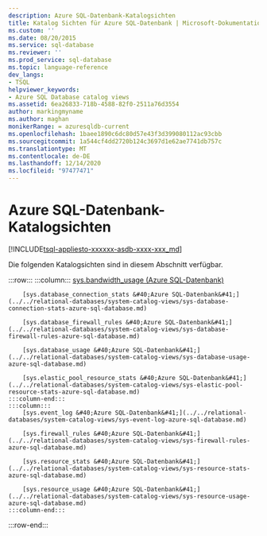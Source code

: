 ```yaml
---
description: Azure SQL-Datenbank-Katalogsichten
title: Katalog Sichten für Azure SQL-Datenbank | Microsoft-Dokumentation
ms.custom: ''
ms.date: 08/20/2015
ms.service: sql-database
ms.reviewer: ''
ms.prod_service: sql-database
ms.topic: language-reference
dev_langs:
- TSQL
helpviewer_keywords:
- Azure SQL Database catalog views
ms.assetid: 6ea26833-718b-4588-82f0-2511a76d3554
author: markingmyname
ms.author: maghan
monikerRange: = azuresqldb-current
ms.openlocfilehash: 1baee1890c6dc80d57e43f3d399080112ac93cbb
ms.sourcegitcommit: 1a544cf4dd2720b124c3697d1e62ae7741db757c
ms.translationtype: MT
ms.contentlocale: de-DE
ms.lasthandoff: 12/14/2020
ms.locfileid: "97477471"
---
```

# <a name="azure-sql-database-catalog-views"></a>Azure SQL-Datenbank-Katalogsichten
[!INCLUDE[tsql-appliesto-xxxxxx-asdb-xxxx-xxx_md](../../includes/tsql-appliesto-xxxxxx-asdb-xxxx-xxx-md.md)]

Die folgenden Katalogsichten sind in diesem Abschnitt verfügbar.  

:::row:::
    :::column:::
        [sys.bandwidth_usage &#40;Azure SQL-Datenbank&#41;](../../relational-databases/system-catalog-views/sys-bandwidth-usage-azure-sql-database.md)

        [sys.database_connection_stats &#40;Azure SQL-Datenbank&#41;](../../relational-databases/system-catalog-views/sys-database-connection-stats-azure-sql-database.md)

        [sys.database_firewall_rules &#40;Azure SQL-Datenbank&#41;](../../relational-databases/system-catalog-views/sys-database-firewall-rules-azure-sql-database.md)

        [sys.database_usage &#40;Azure SQL-Datenbank&#41;](../../relational-databases/system-catalog-views/sys-database-usage-azure-sql-database.md)

        [sys.elastic_pool_resource_stats &#40;Azure SQL-Datenbank&#41;](../../relational-databases/system-catalog-views/sys-elastic-pool-resource-stats-azure-sql-database.md)
    :::column-end:::
    :::column:::
        [sys.event_log &#40;Azure SQL-Datenbank&#41;](../../relational-databases/system-catalog-views/sys-event-log-azure-sql-database.md)

        [sys.firewall_rules &#40;Azure SQL-Datenbank&#41;](../../relational-databases/system-catalog-views/sys-firewall-rules-azure-sql-database.md)

        [sys.resource_stats &#40;Azure SQL-Datenbank&#41;](../../relational-databases/system-catalog-views/sys-resource-stats-azure-sql-database.md)

        [sys.resource_usage &#40;Azure SQL-Datenbank&#41;](../../relational-databases/system-catalog-views/sys-resource-usage-azure-sql-database.md)
    :::column-end:::
:::row-end:::
